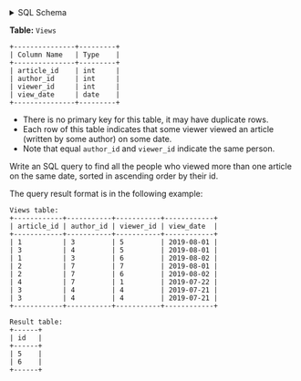 <details>
<summary> SQL Schema</summary>

```sql
DROP TABLE IF EXISTS Views;

CREATE TABLE IF NOT EXISTS
  Views (article_id int, author_id int, viewer_id int, view_date date);

INSERT INTO
  Views (article_id, author_id, viewer_id, view_date)
VALUES
  ('1', '3', '5', '2019-08-01'),
  ('3', '4', '5', '2019-08-01'),
  ('1', '3', '6', '2019-08-02'),
  ('2', '7', '7', '2019-08-01'),
  ('2', '7', '6', '2019-08-02'),
  ('4', '7', '1', '2019-07-22'),
  ('3', '4', '4', '2019-07-21'),
  ('3', '4', '4', '2019-07-21');
```

</details>


**Table:** `Views`

```
+---------------+---------+
| Column Name   | Type    |
+---------------+---------+
| article_id    | int     |
| author_id     | int     |
| viewer_id     | int     |
| view_date     | date    |
+---------------+---------+
```

- There is no primary key for this table, it may have duplicate rows.
- Each row of this table indicates that some viewer viewed an article (written by some author) on some date. 
- Note that equal `author_id` and `viewer_id` indicate the same person.

Write an SQL query to find all the people who viewed more than one article on the same date, sorted in ascending order by their id.

The query result format is in the following example:

```
Views table:
+------------+-----------+-----------+------------+
| article_id | author_id | viewer_id | view_date  |
+------------+-----------+-----------+------------+
| 1          | 3         | 5         | 2019-08-01 |
| 3          | 4         | 5         | 2019-08-01 |
| 1          | 3         | 6         | 2019-08-02 |
| 2          | 7         | 7         | 2019-08-01 |
| 2          | 7         | 6         | 2019-08-02 |
| 4          | 7         | 1         | 2019-07-22 |
| 3          | 4         | 4         | 2019-07-21 |
| 3          | 4         | 4         | 2019-07-21 |
+------------+-----------+-----------+------------+

Result table:
+------+
| id   |
+------+
| 5    |
| 6    |
+------+
```
